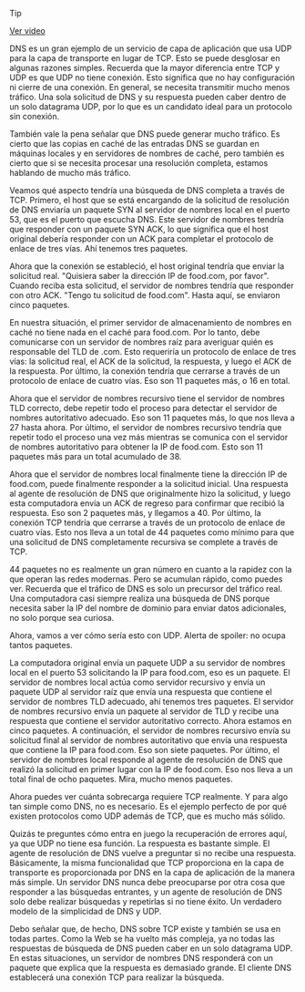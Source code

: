 > [!TIP]  
> [Ver video](https://youtu.be/B9fdTf19itE)

DNS es un gran ejemplo de un servicio de capa de aplicación que usa UDP para la capa de transporte en lugar de TCP. Esto se puede desglosar en algunas razones simples. Recuerda que la mayor diferencia entre TCP y UDP es que UDP no tiene conexión. Esto significa que no hay configuración ni cierre de una conexión. En general, se necesita transmitir mucho menos tráfico. Una sola solicitud de DNS y su respuesta pueden caber dentro de un solo datagrama UDP, por lo que es un candidato ideal para un protocolo sin conexión.

También vale la pena señalar que DNS puede generar mucho tráfico. Es cierto que las copias en caché de las entradas DNS se guardan en máquinas locales y en servidores de nombres de caché, pero también es cierto que si se necesita procesar una resolución completa, estamos hablando de mucho más tráfico.

Veamos qué aspecto tendría una búsqueda de DNS completa a través de TCP. Primero, el host que se está encargando de la solicitud de resolución de DNS enviaría un paquete SYN al servidor de nombres local en el puerto 53, que es el puerto que escucha DNS. Este servidor de nombres tendría que responder con un paquete SYN ACK, lo que significa que el host original debería responder con un ACK para completar el protocolo de enlace de tres vías. Ahí tenemos tres paquetes.

Ahora que la conexión se estableció, el host original tendría que enviar la solicitud real. "Quisiera saber la dirección IP de food.com, por favor". Cuando reciba esta solicitud, el servidor de nombres tendría que responder con otro ACK. "Tengo tu solicitud de food.com". Hasta aquí, se enviaron cinco paquetes.

En nuestra situación, el primer servidor de almacenamiento de nombres en caché no tiene nada en el caché para food.com. Por lo tanto, debe comunicarse con un servidor de nombres raíz para averiguar quién es responsable del TLD de .com. Esto requeriría un protocolo de enlace de tres vías: la solicitud real, el ACK de la solicitud, la respuesta, y luego el ACK de la respuesta. Por último, la conexión tendría que cerrarse a través de un protocolo de enlace de cuatro vías. Eso son 11 paquetes más, o 16 en total.

Ahora que el servidor de nombres recursivo tiene el servidor de nombres TLD correcto, debe repetir todo el proceso para detectar el servidor de nombres autoritativo adecuado. Eso son 11 paquetes más, lo que nos lleva a 27 hasta ahora. Por último, el servidor de nombres recursivo tendría que repetir todo el proceso una vez más mientras se comunica con el servidor de nombres autoritativo para obtener la IP de food.com. Esto son 11 paquetes más para un total acumulado de 38.

Ahora que el servidor de nombres local finalmente tiene la dirección IP de food.com, puede finalmente responder a la solicitud inicial. Una respuesta al agente de resolución de DNS que originalmente hizo la solicitud, y luego esta computadora envía un ACK de regreso para confirmar que recibió la respuesta. Eso son 2 paquetes más, y llegamos a 40. Por último, la conexión TCP tendría que cerrarse a través de un protocolo de enlace de cuatro vías. Esto nos lleva a un total de 44 paquetes como mínimo para que una solicitud de DNS completamente recursiva se complete a través de TCP.

44 paquetes no es realmente un gran número en cuanto a la rapidez con la que operan las redes modernas. Pero se acumulan rápido, como puedes ver. Recuerda que el tráfico de DNS es solo un precursor del tráfico real. Una computadora casi siempre realiza una búsqueda de DNS porque necesita saber la IP del nombre de dominio para enviar datos adicionales, no solo porque sea curiosa.

Ahora, vamos a ver cómo sería esto con UDP. Alerta de spoiler: no ocupa tantos paquetes.

La computadora original envía un paquete UDP a su servidor de nombres local en el puerto 53 solicitando la IP para food.com, eso es un paquete. El servidor de nombres local actúa como servidor recursivo y envía un paquete UDP al servidor raíz que envía una respuesta que contiene el servidor de nombres TLD adecuado, ahí tenemos tres paquetes. El servidor de nombres recursivo envía un paquete al servidor de TLD y recibe una respuesta que contiene el servidor autoritativo correcto. Ahora estamos en cinco paquetes. A continuación, el servidor de nombres recursivo envía su solicitud final al servidor de nombres autoritativo que envía una respuesta que contiene la IP para food.com. Eso son siete paquetes. Por último, el servidor de nombres local responde al agente de resolución de DNS que realizó la solicitud en primer lugar con la IP de food.com. Eso nos lleva a un total final de ocho paquetes. Mira, mucho menos paquetes.

Ahora puedes ver cuánta sobrecarga requiere TCP realmente. Y para algo tan simple como DNS, no es necesario. Es el ejemplo perfecto de por qué existen protocolos como UDP además de TCP, que es mucho más sólido.

Quizás te preguntes cómo entra en juego la recuperación de errores aquí, ya que UDP no tiene esa función. La respuesta es bastante simple. El agente de resolución de DNS vuelve a preguntar si no recibe una respuesta. Básicamente, la misma funcionalidad que TCP proporciona en la capa de transporte es proporcionada por DNS en la capa de aplicación de la manera más simple. Un servidor DNS nunca debe preocuparse por otra cosa que responder a las búsquedas entrantes, y un agente de resolución de DNS solo debe realizar búsquedas y repetirlas si no tiene éxito. Un verdadero modelo de la simplicidad de DNS y UDP.

Debo señalar que, de hecho, DNS sobre TCP existe y también se usa en todas partes. Como la Web se ha vuelto más compleja, ya no todas las respuestas de búsqueda de DNS pueden caber en un solo datagrama UDP. En estas situaciones, un servidor de nombres DNS responderá con un paquete que explica que la respuesta es demasiado grande. El cliente DNS establecerá una conexión TCP para realizar la búsqueda.
